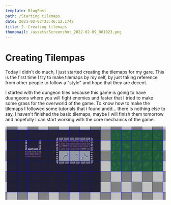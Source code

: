 ```yaml
---
template: BlogPost
path: /Starting tilemaps
date: 2021-02-07T23:46:12.174Z
title: 2- Creating tilemaps
thumbnail: /assets/Screenshot_2022-02-09_001023.png
---
```


# Creating Tilempas

Today I didn't do much, I just started creating the tilemaps for my gare. This is the first time I try to make tilemaps by my self, by just taking reference from other people to follow a "style" and hope that they are decent.

I started with the dungeon tiles because this game is going to have duungeons where you will fight enemies and faster that I tried to make some grass for the overworld of the game. To know how to make the tilemaps I followed some tutorials that i found andd... there is nothing else to say, I haven't finished the basic tilemaps, maybe I will finish them tomorrow and hopefully I can start working with the core mechanics of the game.

![tilemaps](https://github.com/rene-roid/starter-delog/blob/master/static/assets/Screenshot_2022-02-09_001023.png)